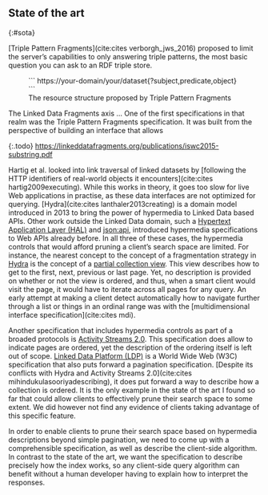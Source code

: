 ## State of the art
{:#sota}

[Triple Pattern Fragments](cite:cites verborgh_jws_2016) proposed to limit the server’s capabilities to only answering triple patterns, the most basic question you can ask to an RDF triple store.

<figure id="url-pattern-2" class="listing"  markdown="block">
```
https://your-domain/your/dataset{?subject,predicate,object}
```
<figcaption markdown="block">
The resource structure proposed by Triple Pattern Fragments
</figcaption>
</figure>

The Linked Data Fragments axis ...
One of the first specifications in that realm was the Triple Pattern Fragments specification.
It was built from the perspective of building an interface that allows

{:.todo}
https://linkeddatafragments.org/publications/iswc2015-substring.pdf

Hartig et al. looked into link traversal of linked datasets by [following the HTTP identifiers of real-world objects it encounters](cite:cites hartig2009executing).
While this works in theory, it goes too slow for live Web applications in practise, as these data interfaces are not optimized for querying.
[Hydra](cite:cites lanthaler2013creating) is a domain model introduced in 2013 to bring the power of hypermedia to Linked Data based APIs.
Other work outside the Linked Data domain, such a [Hypertext Application Layer (HAL)](https://apigility.org/documentation/api-primer/halprimer) and [json:api](https://jsonapi.org/), introduced hypermedia specifications to Web APIs already before.
In all three of these cases, the hypermedia controls that would afford pruning a client’s search space are limited.
For instance, the nearest concept to the concept of a fragmentation strategy in [Hydra](http://www.hydra-cg.com/spec/latest/core/) is the concept of a [partial collection view](http://www.hydra-cg.com/spec/latest/core/#collections).
This view describes how to get to the first, next, previous or last page.
Yet, no description is provided on whether or not the view is ordered, and thus, when a smart client would visit the page, it would have to iterate across all pages for any query.
An early attempt at making a client detect automatically how to navigate further through a list or things in an ordinal range was with the [multidimensional interface specification](cite:cites mdi).

Another specification that includes hypermedia controls as part of a broaded protocols is [Activity Streams 2.0](https://www.w3.org/TR/activitystreams-core/).
This specification does allow to indicate pages are ordered, yet the description of the ordering itself is left out of scope.
[Linked Data Platform (LDP)](https://www.w3.org/TR/ldp/) is a World Wide Web (W3C) specification that also puts forward a pagination specification.
[Despite its conflicts with Hydra and Activity Streams 2.0](cite:cites mihindukulasooriyadescribing), it does put forward a way to describe how a collection is ordered.
It is the only example in the state of the art I found so far that could allow clients to effectively prune their search space to some extent. We did however not find any evidence of clients taking advantage of this specific feature.

In order to enable clients to prune their search space based on hypermedia descriptions beyond simple pagination, we need to come up with a comprehensible specification, as well as describe the client-side algorithm.
In contrast to the state of the art, we want the specification to describe precisely how the index works, so any client-side query algorithm can benefit without a human developer having to explain how to interpret the responses.
